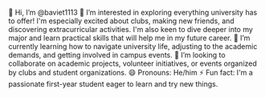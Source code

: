 👋 Hi, I’m @baviet1113
👀 I’m interested in exploring everything university has to offer! I'm especially excited about clubs, making new friends, and discovering extracurricular activities. I'm also keen to dive deeper into my major and learn practical skills that will help me in my future career.
🌱 I’m currently learning how to navigate university life, adjusting to the academic demands, and getting involved in campus events.
💞️ I’m looking to collaborate on academic projects, volunteer initiatives, or events organized by clubs and student organizations.
😄 Pronouns: He/him
⚡ Fun fact: I'm a passionate first-year student eager to learn and try new things. 

<!---
baviet1113/baviet1113 is a ✨ special ✨ repository because its `README.md` (this file) appears on your GitHub profile.
You can click the Preview link to take a look at your changes.
--->
